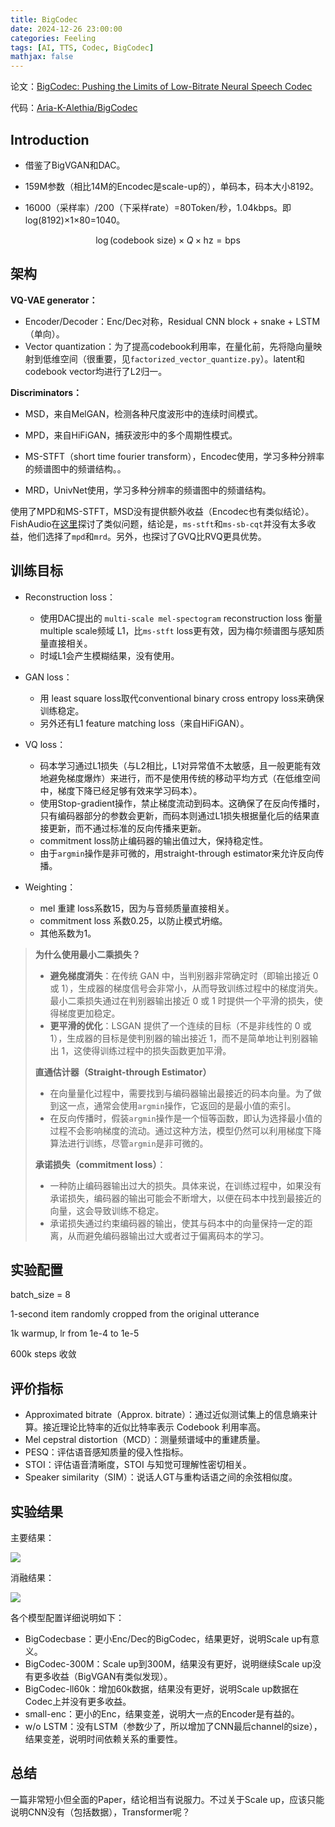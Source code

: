 ```yaml
---
title: BigCodec
date: 2024-12-26 23:00:00
categories: Feeling
tags: [AI, TTS, Codec, BigCodec]
mathjax: false
---
```


论文：[BigCodec: Pushing the Limits of Low-Bitrate Neural Speech Codec](https://arxiv.org/abs/2409.05377)

代码：[Aria-K-Alethia/BigCodec](https://github.com/Aria-K-Alethia/BigCodec)

<!--more-->

## Introduction

- 借鉴了BigVGAN和DAC。

- 159M参数（相比14M的Encodec是scale-up的），单码本，码本大小8192。

- 16000（采样率）/200（下采样rate）=80Token/秒，1.04kbps。即 log(8192)×1×80=1040。

$$
\log (\text{codebook size}) \times Q \times \text{hz} = \text{bps}
$$


## 架构

**VQ-VAE generator：**

- Encoder/Decoder：Enc/Dec对称，Residual CNN block + snake + LSTM（单向）。
- Vector quantization：为了提高codebook利用率，在量化前，先将隐向量映射到低维空间（很重要，见`factorized_vector_quantize.py`）。latent和codebook vector均进行了L2归一。

**Discriminators：**

- MSD，来自MelGAN，检测各种尺度波形中的连续时间模式。

- MPD，来自HiFiGAN，捕获波形中的多个周期性模式。

- MS-STFT（short time fourier transform），Encodec使用，学习多种分辨率的频谱图中的频谱结构。。

- MRD，UnivNet使用，学习多种分辨率的频谱图中的频谱结构。  


使用了MPD和MS-STFT，MSD没有提供额外收益（Encodec也有类似结论）。FishAudio在[这里](https://github.com/fishaudio/fish-speech/issues/29)探讨了类似问题，结论是，`ms-stft`和`ms-sb-cqt`并没有太多收益，他们选择了`mpd`和`mrd`。另外，也探讨了GVQ比RVQ更具优势。

## 训练目标

- Reconstruction loss：
    - 使用DAC提出的 `multi-scale mel-spectogram` reconstruction loss 衡量multiple scale频域 L1，比`ms-stft` loss更有效，因为梅尔频谱图与感知质量直接相关。
    - 时域L1会产生模糊结果，没有使用。

- GAN loss：
    - 用 least square loss取代conventional binary cross entropy loss来确保训练稳定。
    - 另外还有L1 feature matching loss（来自HiFiGAN）。

- VQ loss：
    - 码本学习通过L1损失（与L2相比，L1对异常值不太敏感，且一般更能有效地避免梯度爆炸）来进行，而不是使用传统的移动平均方式（在低维空间中，梯度下降已经足够有效来学习码本）。
    - 使用Stop-gradient操作，禁止梯度流动到码本。这确保了在反向传播时，只有编码器部分的参数会更新，而码本则通过L1损失根据量化后的结果直接更新，而不通过标准的反向传播来更新。
    - commitment loss防止编码器的输出值过大，保持稳定性。
    - 由于`argmin`操作是非可微的，用straight-through estimator来允许反向传播。

- Weighting：
    - mel 重建 loss系数15，因为与音频质量直接相关。
    - commitment loss 系数0.25，以防止模式坍缩。
    - 其他系数为1。


> **为什么使用最小二乘损失？**
>
> - **避免梯度消失**：在传统 GAN 中，当判别器非常确定时（即输出接近 0 或 1），生成器的梯度信号会非常小，从而导致训练过程中的梯度消失。最小二乘损失通过在判别器输出接近 0 或 1 时提供一个平滑的损失，使得梯度更加稳定。
> - **更平滑的优化**：LSGAN 提供了一个连续的目标（不是非线性的 0 或 1），生成器的目标是使判别器的输出接近 1，而不是简单地让判别器输出 1，这使得训练过程中的损失函数更加平滑。
>
> **直通估计器（Straight-through Estimator）**
>
> - 在向量量化过程中，需要找到与编码器输出最接近的码本向量。为了做到这一点，通常会使用`argmin`操作，它返回的是最小值的索引。
> - 在反向传播时，假装`argmin`操作是一个恒等函数，即认为选择最小值的过程不会影响梯度的流动。通过这种方法，模型仍然可以利用梯度下降算法进行训练，尽管`argmin`是非可微的。
>
> **承诺损失（commitment loss）**：
>
> - 一种防止编码器输出过大的损失。具体来说，在训练过程中，如果没有承诺损失，编码器的输出可能会不断增大，以便在码本中找到最接近的向量，这会导致训练不稳定。
> - 承诺损失通过约束编码器的输出，使其与码本中的向量保持一定的距离，从而避免编码器输出过大或者过于偏离码本的学习。

## 实验配置

batch_size = 8

1-second item randomly cropped from the original utterance

1k warmup, lr from 1e-4 to 1e-5

600k steps 收敛

## 评价指标

- Approximated bitrate（Approx. bitrate）：通过近似测试集上的信息熵来计算。接近理论比特率的近似比特率表示 Codebook 利用率高。
- Mel cepstral distortion（MCD）：测量频谱域中的重建质量。
- PESQ：评估语音感知质量的侵入性指标。
- STOI：评估语音清晰度，STOI 与知觉可理解性密切相关。
- Speaker similarity（SIM）：说话人GT与重构话语之间的余弦相似度。

## 实验结果

主要结果：

![](https://qnimg.lovevivian.cn/paper-bigcodec-1.jpg)

消融结果：

![](https://qnimg.lovevivian.cn/paper-bigcodec-2.jpg)

各个模型配置详细说明如下：

- BigCodecbase：更小Enc/Dec的BigCodec，结果更好，说明Scale up有意义。
-  BigCodec-300M：Scale up到300M，结果没有更好，说明继续Scale up没有更多收益（BigVGAN有类似发现）。
- BigCodec-ll60k：增加60k数据，结果没有更好，说明Scale up数据在Codec上并没有更多收益。
- small-enc：更小的Enc，结果变差，说明大一点的Encoder是有益的。
- w/o LSTM：没有LSTM（参数少了，所以增加了CNN最后channel的size），结果变差，说明时间依赖关系的重要性。

## 总结

一篇非常短小但全面的Paper，结论相当有说服力。不过关于Scale up，应该只能说明CNN没有（包括数据），Transformer呢？

